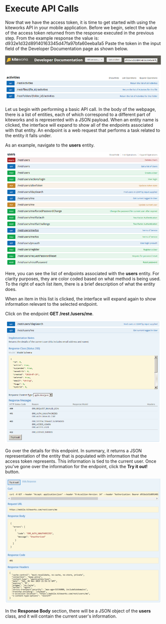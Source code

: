# Execute API Calls
Now that we have the access token, it is time to get started with using the kiteworks API in your mobile application. Before we begin, select the value of the access token returned from the response executed in the previous step. From the example response the value is: d932e1d32d89140163345d47fa97bfa60eeba1a5 Paste the token in the input field of the Developer Documentation page as shown below.

![](../images/devdocpage.png)

Let us begin with performing a basic API call. In the body of the webpage, there is a list of entities, each of which correspond to a different part of kiteworks and is represented with a JSON payload. When an entity name is clicked, the interface will expand to show all of the endpoints associated with that entity. An endpoint is a web request that performs a task related to the entity it falls under.

As an example, navigate to the **users** entity.

![](../images/users.png)

Here, you can see the list of endpoints associated with the **users** entity. For clarity purposes, they are color coded based on what method is being used. To the right of each list item, there is a brief description of what the entity does.

When an item in this list is clicked, the interface will expand again to show information relevant to the selected endpoint.

Click on the endpoint **GET /rest /users/me**.

![](../images/getrestusersme.png)

Go over the details for this endpoint. In summary, it returns a JSON representation of the entity that is populated with information that the access token represents. This information is tied to the current user. Once you've gone over the information for the endpoint, click the **Try it out!** button.

![](../images/tryitout.png)

In the **Response Body** section, there will be a JSON object of the **users** class, and it will contain the current user's information.

